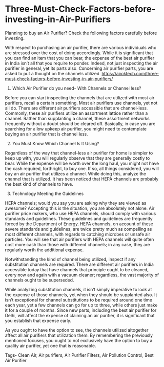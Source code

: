 # Three-Must-Check-Factors-before-investing-in-Air-Purifiers
Planning to buy an Air Purifier? Check the following factors carefully before investing.

With respect to purchasing an air purifier, there are various individuals who are stressed over the cost of doing accordingly. While it is significant that you can find an item that you can bear, the expense of the best air purifier in India isn’t all that you require to ponder. Indeed, not just inspecting the air purifier in general, yet its parts also. Concerning air purifier parts, you are asked to put a thought on the channels utilized.
https://airoktech.com/three-must-check-factors-before-investing-in-air-purifiers/

1. Which Air Purifier do you need- With Channels or Channel less?

Before you can start inspecting the channels that are utilized with most air purifiers, recall a certain something. Most air purifiers use channels, yet not all do. There are different air purifiers accessible that are channel-less. Commonly, these air purifiers utilize an assortment lattice rather than a channel. Rather than supplanting a channel, these assortment networks frequently without a doubt should be cleared off. Basically, in case you are searching for a low upkeep air purifier, you might need to contemplate buying an air purifier that is channel less.

2. You Must Know Which Channel Is It Using?

Regardless of the way that channel-less air purifier for home is simpler to keep up with, you will regularly observe that they are generally costly to bear. While the expense will be worth over the long haul, you might not have the cash required, forthright, to buy one. If so, all things considered, you will buy an air purifier that utilizes a channel. While doing this, analyze the channel that is utilized. It has been noticed that HEPA channels are probably the best kind of channels to have.

3. Technology Meeting the Guidelines

HEPA channels; would you say you are asking why they are viewed as awesome? Accepting this is the situation, you are absolutely not alone. Air purifier price makers, who use HEPA channels, should comply with various standards and guidelines. These guidelines and guidelines are frequently forced by the Department of Energy. HEPA channels, on account of these severe standards and guidelines, are twice pretty much as compelling as most different channels, with regards to catching microbes or unsafe air particles. You will see that air purifiers with HEPA channels will quite often cost more cash than those with different channels; in any case, they are regularly worth the additional expense.

Notwithstanding the kind of channel being utilized, inspect if any substitution channels are required. There are different air purifiers in India accessible today that have channels that principle ought to be cleaned, every now and again with a vacuum cleaner; regardless, the vast majority of channels ought to be superseded.

 While analyzing substitution channels, it isn’t simply imperative to look at the expense of those channels, yet when they should be supplanted also. It isn’t exceptional for channel substitutions to be required around one time each year, yet a few channels can go for up to three, while others just make it for a couple of months. Since new parts, including the best air purifier for Delhi, will affect the expense of claiming an air purifier, it is significant that you establish that expense early.

As you ought to have the option to see, the channels utilized altogether affect all air purifiers that utilization them. By remembering the previously mentioned focuses, you ought to not exclusively have the option to buy a quality air purifier, yet one that is reasonable.

Tags- Clean Air, Air purifiers, Air Purifier Filters, Air Pollution Control, Best Air Purifier

